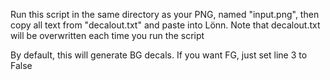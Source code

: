 Run this script in the same directory as your PNG, named "input.png", then copy all text from "decalout.txt" and paste into Lönn. Note that decalout.txt will be overwritten each time you run the script

By default, this will generate BG decals. If you want FG, just set line 3 to False

